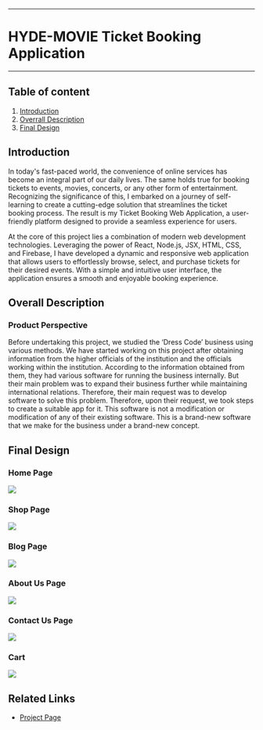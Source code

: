 ___
# HYDE-MOVIE Ticket Booking Application
___

## Table of content

1. [Introduction](#introduction)
2. [Overrall Description](#overrallDescription)
3. [Final Design](#design)

## Introduction
In today's fast-paced world, the convenience of online services has become an integral part of our daily lives. The same holds true for booking tickets to events, movies, concerts, or any other form of entertainment. Recognizing the significance of this, I embarked on a journey of self-learning to create a cutting-edge solution that streamlines the ticket booking process. The result is my Ticket Booking Web Application, a user-friendly platform designed to provide a seamless experience for users.

At the core of this project lies a combination of modern web development technologies. Leveraging the power of React, Node.js, JSX, HTML, CSS, and Firebase, I have developed a dynamic and responsive web application that allows users to effortlessly browse, select, and purchase tickets for their desired events. With a simple and intuitive user interface, the application ensures a smooth and enjoyable booking experience.

## Overall Description

###	Product Perspective
Before undertaking this project, we studied the ‘Dress Code’ business using various methods. We have started working on this project after obtaining information from the higher officials of the institution and the officials working within the institution.  According to the information obtained from them, they had various software for running the business internally. But their main problem was to expand their business further while maintaining international relations. Therefore, their main request was to develop software to solve this problem. Therefore, upon their request, we took steps to create a suitable app for it. This software is not a modification or modification of any of their existing software. This is a brand-new software that we make for the business under a brand-new concept.

## Final Design
### Home Page
![](https://github.com/DimanthaWalallawita/DressCode_Web/blob/main/Design/Home.png)

### Shop Page
![](https://github.com/DimanthaWalallawita/DressCode_Web/blob/main/Design/ShopPage.png)

### Blog Page
![](https://github.com/DimanthaWalallawita/DressCode_Web/blob/main/Design/BlogPage.png)

### About Us Page
![](https://github.com/DimanthaWalallawita/DressCode_Web/blob/main/Design/AboutUs.png)

### Contact Us Page
![](https://github.com/DimanthaWalallawita/DressCode_Web/blob/main/Design/ContactUs.png)

### Cart
![](https://github.com/DimanthaWalallawita/DressCode_Web/blob/main/Design/CartPage.png)

## Related Links
- [Project Page](https://github.com/DimanthaWalallawita/DressCode_Web)
